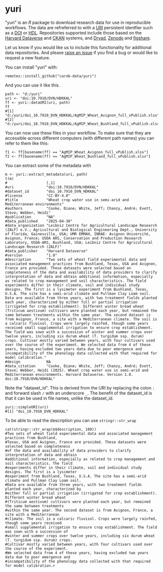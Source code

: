 # yuri

"yuri" is an *R* package to download research data for use in reproducible workflows. The data are refreferred to with a [URI](https://en.wikipedia.org/wiki/Uniform_Resource_Identifier) persistent identfier such as a [DOI](https://en.wikipedia.org/wiki/Digital_object_identifier) or [HDL](https://en.wikipedia.org/wiki/Handle_System). Repositories supported include those based on the [Harvard Dataverse](https://dataverse.org/) and [CKAN](https://ckan.org/) systems, and [Dryad](https://datadryad.org/), [Zenodo](https://zenodo.org/) and [figshare](https://figshare.com/). 

Let us know if you would like us to include this functionality for additional data repositories. And please [raise an issue](https://github.com/carob-data/yuri/issues) if you find a bug or would like to request a new feature.

You can install "yuri" with: 

```
remotes::install_github("carob-data/yuri")
```

And you can use it like this. 

```{r}
path <- "d:/yuri"
uri <- "doi:10.7910/DVN/HDKKAL"
ff <- yuri::dataURI(uri, path)
ff
#[1] "d:/yuri/doi_10.7910_DVN_HDKKAL/AgMIP_Wheat_Avignon_full_vPublish.xlsx" 
#[2] "d:/yuri/doi_10.7910_DVN_HDKKAL/AgMIP_Wheat_Bushland_full_vPublish.xlsx"
```

You can now use these files in your workflow. To make sure that they are accessible across different computers (with different path names) you can refer to them like this:
 

```
f1 <- ff[basename(ff) == "AgMIP_Wheat_Avignon_full_vPublish.xlsx"]
f2 <- ff[basename(ff) == "AgMIP_Wheat_Bushland_full_vPublish.xlsx"]
```

You can extract some of the metadata with 

```
m <- yuri::extract_metadata(uri, path)
t(m)
#                  [,1]
#uri               "doi:10.7910/DVN/HDKKAL"
#dataset_id        "doi_10.7910_DVN_HDKKAL"
#license           "CC-BY-4.0"
#title             "Wheat crop water use in semi-arid and Mediterranean environments"
#authors           "Cooke, Diane; White, Jeff; Chanzy, André; Evett, Steve; Webber, Heidi"
#publication       "NA"
#data_published    "2025-04-30"
#data_organization "Leibniz Centre for Agricultural Landscape Research (ZALF) e.V.; Agricultural and Biological Engineering Dept., University of Florida, Gainesville, USA; UMR EMMAH, INRAE- Avignon Université, Avignon, France; USDA ARS, Conservation and Production Research Laboratory, USDA-ARS, Bushland, USA; Leibniz Centre for Agricultural Landscape Research (ZALF)"
#data_publisher    "Harvard Dataverse"
#version           "1.0"
#description       "Two sets of wheat field experimental data and associated management practices from Bushland, Texas, USA and Avignon, France are provided. These datasets were selected based on completeness of the data and availability of data providers to clarify interpretation of data and obtain additional information, especially as related to crop management and soil characteristics. The field experiments differ in their climate, soil and individual study designs. The first is a lysimeter experiment from Bushland, Texas, U.S.A. The site has a semi-arid climate and Pullman Clay Loam soil. Data are available from three years, with two treatment fields planted each year, characterized by either full or partial irrigation (irrigated for crop establishment). Different winter bread wheat (Triticum aestivum) cultivars were planted each year, but remained the same between treatments within the same year. The second dataset is from Avignon, France, a site with a Mediterranean climate. The soil is a calcaric fluvisol. Crops were largely rainfed, though some years received small supplemental irrigation to ensure crop establishment. The field was sown with a succession of winter and summer crops over twelve years, including six durum wheat (T. turgidum ssp. durum) crops. Cultivar mostly varied between years, with four cultivars used over the course of the experiment. We selected data from 4 of these years, having excluded two years data due to poor emergence and incompatibility of the phenology data collected with that required for model calibration."
#design            NA                
#data_citation     "Cooke, Diane; White, Jeff; Chanzy, André; Evett, Steve; Webber, Heidi (2025). Wheat crop water use in semi-arid and Mediterranean environments. Harvard Dataverse. Version 1.0. doi:10.7910/DVN/HDKKAL"       
```

Note the "dataset_id". This is derived from the URI by replacing the colon `:` and forward slash `/` with an underscore `_`. The benefit of the dataset_id is that it can be used in file names, unlike the dataset_id. 

```{r}
yuri::simpleURI(uri)
#[1] "doi_10.7910_DVN_HDKKAL"
``` 

To be able to read the description you can use `stringr::str_wrap`

```
cat(stringr::str_wrap(m$description, 100))
#Two sets of wheat field experimental data and associated management practices from Bushland,
#Texas, USA and Avignon, France are provided. These datasets were selected based on completeness
#of the data and availability of data providers to clarify interpretation of data and obtain
#additional information, especially as related to crop management and soil characteristics. The field
#experiments differ in their climate, soil and individual study designs. The first is a lysimeter
#experiment from Bushland, Texas, U.S.A. The site has a semi-arid climate and Pullman Clay Loam soil.
#Data are available from three years, with two treatment fields planted each year, characterized by
#either full or partial irrigation (irrigated for crop establishment). Different winter bread wheat
#(Triticum aestivum) cultivars were planted each year, but remained the same between treatments
#within the same year. The second dataset is from Avignon, France, a site with a Mediterranean
#climate. The soil is a calcaric fluvisol. Crops were largely rainfed, though some years received
#small supplemental irrigation to ensure crop establishment. The field was sown with a succession of
#winter and summer crops over twelve years, including six durum wheat (T. turgidum ssp. durum) crops.
#Cultivar mostly varied between years, with four cultivars used over the course of the experiment.
#We selected data from 4 of these years, having excluded two years data due to poor emergence and
#incompatibility of the phenology data collected with that required for model calibration.> 
```
 

